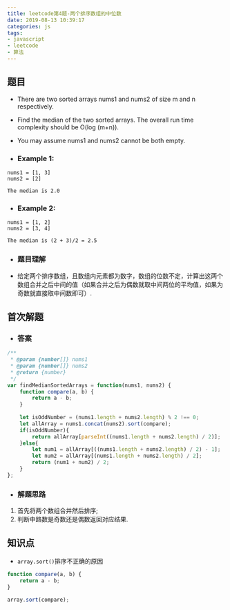 ```yaml
---
title: leetcode第4题-两个排序数组的中位数
date: 2019-08-13 10:39:17
categories: js
tags:
- javascript
- leetcode
- 算法
---
```


## 题目
* There are two sorted arrays nums1 and nums2 of size m and n respectively.
* Find the median of the two sorted arrays. The overall run time complexity should be O(log (m+n)).
* You may assume nums1 and nums2 cannot be both empty.

* ### Example 1:
```
nums1 = [1, 3]
nums2 = [2]

The median is 2.0
```

* ### Example 2:
```
nums1 = [1, 2]
nums2 = [3, 4]

The median is (2 + 3)/2 = 2.5
```

* ### 题目理解
* 给定两个排序数组，且数组内元素都为数字，数组的位数不定，计算出这两个数组合并之后中间的值（如果合并之后为偶数就取中间两位的平均值，如果为奇数就直接取中间数即可）.


## 首次解题
* ### 答案
```js
/**
 * @param {number[]} nums1
 * @param {number[]} nums2
 * @return {number}
 */
var findMedianSortedArrays = function(nums1, nums2) {
    function compare(a, b) {
        return a - b;
    }    
    
    let isOddNumber = (nums1.length + nums2.length) % 2 !== 0;
    let allArray = nums1.concat(nums2).sort(compare);
    if(isOddNumber){
        return allArray[parseInt((nums1.length + nums2.length) / 2)];
    }else{
        let num1 = allArray[((nums1.length + nums2.length) / 2) - 1];
        let num2 = allArray[(nums1.length + nums2.length) / 2];
        return (num1 + num2) / 2;
    }
};
```

* ### 解题思路
1. 首先将两个数组合并然后排序;
2. 判断中路数是奇数还是偶数返回对应结果.

## 知识点
* <code>array.sort()</code>排序不正确的原因
```js
function compare(a, b) {
    return a - b;
}  

array.sort(compare);
```